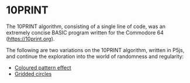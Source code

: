 # 10PRINT #

The 10PRINT algorithm, consisting of a single line of code, was an extremely concise BASIC program written for the Commodore 64 (https://10print.org).

The following are two variations on the 10PRINT algorithm, written in P5js, and continue the exploration into the world of randomness and regularity:

* [Coloured pattern effect](https://github.com/Carla-de-Beer/P5js/tree/master/10PRINT/10PRINT%20Coloured%20Effect)
* [Gridded circles](https://github.com/Carla-de-Beer/P5js/tree/master/10PRINT/10PRINT%20Gridded%20Circles)
